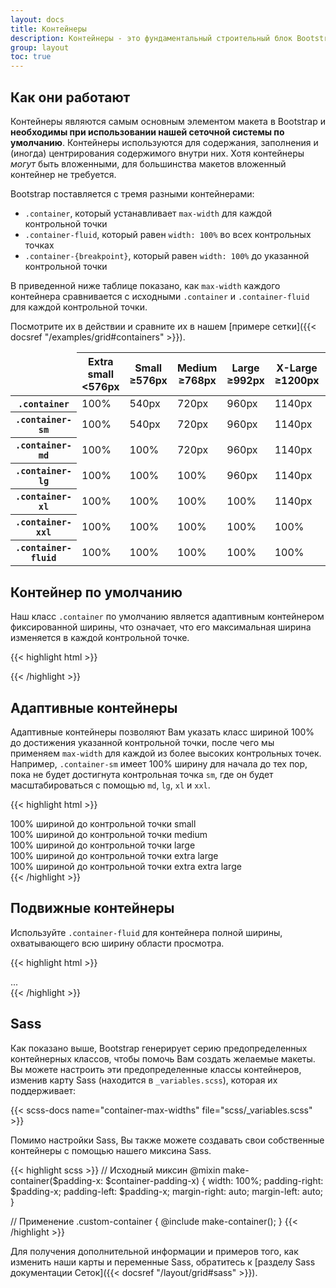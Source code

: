 ```yaml
---
layout: docs
title: Контейнеры
description: Контейнеры - это фундаментальный строительный блок Bootstrap, который содержит, дополняет и выравнивает Ваш контент в пределах данного устройства или области просмотра.
group: layout
toc: true
---
```


## Как они работают

Контейнеры являются самым основным элементом макета в Bootstrap и **необходимы при использовании нашей сеточной системы по умолчанию**. Контейнеры используются для содержания, заполнения и (иногда) центрирования содержимого внутри них. Хотя контейнеры *могут* быть вложенными, для большинства макетов вложенный контейнер не требуется.

Bootstrap поставляется с тремя разными контейнерами:

- `.container`, который устанавливает `max-width` для каждой контрольной точки
- `.container-fluid`, который равен `width: 100%` во всех контрольных точках
- `.container-{breakpoint}`, который равен `width: 100%` до указанной контрольной точки

В приведенной ниже таблице показано, как `max-width` каждого контейнера сравнивается с исходными `.container` и `.container-fluid` для каждой контрольной точки.

Посмотрите их в действии и сравните их в нашем [примере сетки]({{< docsref "/examples/grid#containers" >}}).

<table class="table">
  <thead>
    <tr>
      <td class="border-dark"></td>
      <th scope="col">
        Extra small<br>
        <span class="font-weight-normal">&lt;576px</span>
      </th>
      <th scope="col">
        Small<br>
        <span class="font-weight-normal">&ge;576px</span>
      </th>
      <th scope="col">
        Medium<br>
        <span class="font-weight-normal">&ge;768px</span>
      </th>
      <th scope="col">
        Large<br>
        <span class="font-weight-normal">&ge;992px</span>
      </th>
      <th scope="col">
        X-Large<br>
        <span class="font-weight-normal">&ge;1200px</span>
      </th>
      <th scope="col">
        XX-Large<br>
        <span class="font-weight-normal">&ge;1400px</span>
      </th>
    </tr>
  </thead>
  <tbody>
    <tr>
      <th scope="row" class="font-weight-normal"><code>.container</code></th>
      <td class="text-muted">100%</td>
      <td>540px</td>
      <td>720px</td>
      <td>960px</td>
      <td>1140px</td>
      <td>1320px</td>
    </tr>
    <tr>
      <th scope="row" class="font-weight-normal"><code>.container-sm</code></th>
      <td class="text-muted">100%</td>
      <td>540px</td>
      <td>720px</td>
      <td>960px</td>
      <td>1140px</td>
      <td>1320px</td>
    </tr>
    <tr>
      <th scope="row" class="font-weight-normal"><code>.container-md</code></th>
      <td class="text-muted">100%</td>
      <td class="text-muted">100%</td>
      <td>720px</td>
      <td>960px</td>
      <td>1140px</td>
      <td>1320px</td>
    </tr>
    <tr>
      <th scope="row" class="font-weight-normal"><code>.container-lg</code></th>
      <td class="text-muted">100%</td>
      <td class="text-muted">100%</td>
      <td class="text-muted">100%</td>
      <td>960px</td>
      <td>1140px</td>
      <td>1320px</td>
    </tr>
    <tr>
      <th scope="row" class="font-weight-normal"><code>.container-xl</code></th>
      <td class="text-muted">100%</td>
      <td class="text-muted">100%</td>
      <td class="text-muted">100%</td>
      <td class="text-muted">100%</td>
      <td>1140px</td>
      <td>1320px</td>
    </tr>
    <tr>
      <th scope="row" class="font-weight-normal"><code>.container-xxl</code></th>
      <td class="text-muted">100%</td>
      <td class="text-muted">100%</td>
      <td class="text-muted">100%</td>
      <td class="text-muted">100%</td>
      <td class="text-muted">100%</td>
      <td>1320px</td>
    </tr>
    <tr>
      <th scope="row" class="font-weight-normal"><code>.container-fluid</code></th>
      <td class="text-muted">100%</td>
      <td class="text-muted">100%</td>
      <td class="text-muted">100%</td>
      <td class="text-muted">100%</td>
      <td class="text-muted">100%</td>
      <td class="text-muted">100%</td>
    </tr>
  </tbody>
</table>

## Контейнер по умолчанию

Наш класс `.container` по умолчанию является адаптивным контейнером фиксированной ширины, что означает, что его максимальная ширина изменяется в каждой контрольной точке.

{{< highlight html >}}
<div class="container">
  <!-- Контент здесь -->
</div>
{{< /highlight >}}

## Адаптивные контейнеры

Адаптивные контейнеры позволяют Вам указать класс шириной 100% до достижения указанной контрольной точки, после чего мы применяем `max-width` для каждой из более высоких контрольных точек. Например, `.container-sm` имеет 100% ширину для начала до тех пор, пока не будет достигнута контрольная точка `sm`,  где он будет масштабироваться с помощью `md`, `lg`, `xl` и `xxl`.

{{< highlight html >}}
<div class="container-sm">100% шириной до контрольной точки small</div>
<div class="container-md">100% шириной до контрольной точки medium</div>
<div class="container-lg">100% шириной до контрольной точки large</div>
<div class="container-xl">100% шириной до контрольной точки extra large</div>
<div class="container-xxl">100% шириной до контрольной точки extra extra large</div>
{{< /highlight >}}

## Подвижные контейнеры

Используйте `.container-fluid` для контейнера полной ширины, охватывающего всю ширину области просмотра.

{{< highlight html >}}
<div class="container-fluid">
  ...
</div>
{{< /highlight >}}

## Sass

Как показано выше, Bootstrap генерирует серию предопределенных контейнерных классов, чтобы помочь Вам создать желаемые макеты. Вы можете настроить эти предопределенные классы контейнеров, изменив карту Sass (находится в `_variables.scss`), которая их поддерживает:

{{< scss-docs name="container-max-widths" file="scss/_variables.scss" >}}

Помимо настройки Sass, Вы также можете создавать свои собственные контейнеры с помощью нашего миксина Sass.

{{< highlight scss >}}
// Исходный миксин
@mixin make-container($padding-x: $container-padding-x) {
  width: 100%;
  padding-right: $padding-x;
  padding-left: $padding-x;
  margin-right: auto;
  margin-left: auto;
}

// Применение
.custom-container {
  @include make-container();
}
{{< /highlight >}}

Для получения дополнительной информации и примеров того, как изменить наши карты и переменные Sass, обратитесь к [разделу Sass документации Сеток]({{< docsref "/layout/grid#sass" >}}).
